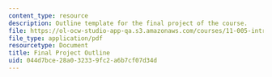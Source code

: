 ```yaml
---
content_type: resource
description: Outline template for the final project of the course.
file: https://ol-ocw-studio-app-qa.s3.amazonaws.com/courses/11-005-introduction-to-international-development-spring-2015/044d7bce28a032339fc2a6b7cf07d34d_MIT11_005S15_assign-outline.pdf
file_type: application/pdf
resourcetype: Document
title: Final Project Outline
uid: 044d7bce-28a0-3233-9fc2-a6b7cf07d34d
---
```

